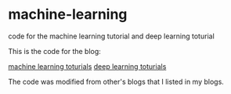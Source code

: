 # machine-learning

code for the machine learning tutorial and deep learning toturial

This is the code for the blog:

[machine learning toturials](https://hzget.github.io/ml_tutorials/ml_tutorials.html)
[deep learning toturials](https://hzget.github.io/neural_networks/neural_networks.html)

The code was modified from other's blogs that I listed in my blogs.
